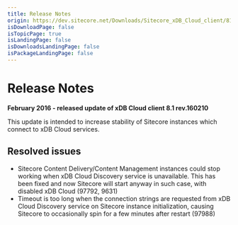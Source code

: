 ```yaml
---
title: Release Notes
origin: https://dev.sitecore.net/Downloads/Sitecore_xDB_Cloud_client/81/Sitecore_xDB_Cloud_client_81_rev_160210/Release_Notes
isDownloadPage: false
isTopicPage: true
isLandingPage: false
isDownloadsLandingPage: false
isPackageLandingPage: false
---
```


# Release Notes

**February 2016 - released update of xDB Cloud client 8.1 rev.160210**

This update is intended to increase stability of Sitecore instances which connect to xDB Cloud services.

## Resolved issues

-   Sitecore Content Delivery/Content Management instances could stop working when xDB Cloud Discovery service is unavailable. This has been fixed and now Sitecore will start anyway in such case, with disabled xDB Cloud (97792, 9631)
-   Timeout is too long when the connection strings are requested from xDB Cloud Discovery service on Sitecore instance initialization, causing Sitecore to occasionally spin for a few minutes after restart (97988)